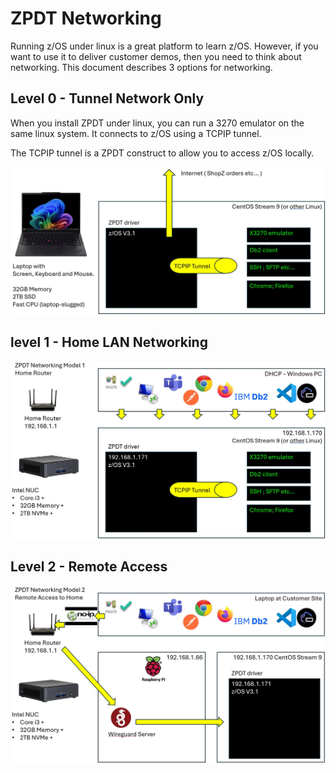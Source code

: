 # ZPDT Networking

Running z/OS under linux is a great platform to learn z/OS.
However, if you want to use it to deliver customer demos, then you need to think about networking.
This document describes 3 options for networking.

## Level 0 - Tunnel Network Only

When you install ZPDT under linux, you can run a 3270 emulator on the same linux system. It connects to z/OS using a TCPIP tunnel.

The TCPIP tunnel is a ZPDT construct to allow you to access z/OS locally.

![network_l0](/sessions/images/network_l0.JPG)


## level 1 - Home LAN Networking

![network_l1](/sessions/images/network_l1.JPG)

## Level 2 - Remote Access


![network_l2](/sessions/images/network_l2.JPG)
